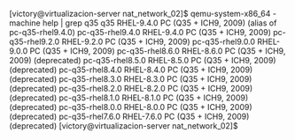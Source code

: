 
[victory@virtualizacion-server nat_network_02]$ qemu-system-x86_64 -machine help | grep q35
q35                  RHEL-9.4.0 PC (Q35 + ICH9, 2009) (alias of pc-q35-rhel9.4.0)
pc-q35-rhel9.4.0     RHEL-9.4.0 PC (Q35 + ICH9, 2009)
pc-q35-rhel9.2.0     RHEL-9.2.0 PC (Q35 + ICH9, 2009)
pc-q35-rhel9.0.0     RHEL-9.0.0 PC (Q35 + ICH9, 2009)
pc-q35-rhel8.6.0     RHEL-8.6.0 PC (Q35 + ICH9, 2009) (deprecated)
pc-q35-rhel8.5.0     RHEL-8.5.0 PC (Q35 + ICH9, 2009) (deprecated)
pc-q35-rhel8.4.0     RHEL-8.4.0 PC (Q35 + ICH9, 2009) (deprecated)
pc-q35-rhel8.3.0     RHEL-8.3.0 PC (Q35 + ICH9, 2009) (deprecated)
pc-q35-rhel8.2.0     RHEL-8.2.0 PC (Q35 + ICH9, 2009) (deprecated)
pc-q35-rhel8.1.0     RHEL-8.1.0 PC (Q35 + ICH9, 2009) (deprecated)
pc-q35-rhel8.0.0     RHEL-8.0.0 PC (Q35 + ICH9, 2009) (deprecated)
pc-q35-rhel7.6.0     RHEL-7.6.0 PC (Q35 + ICH9, 2009) (deprecated)
[victory@virtualizacion-server nat_network_02]$

